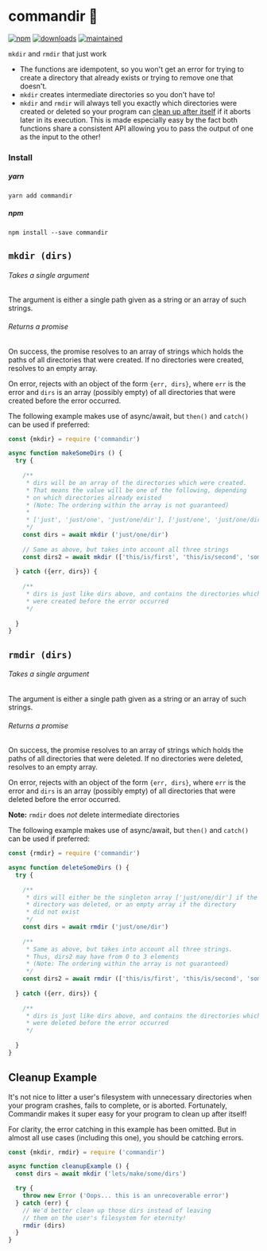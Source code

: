 # commandir :open_file_folder:

[![npm](https://img.shields.io/npm/v/commandir.svg)](https://www.npmjs.com/package/commandir)
[![downloads](https://img.shields.io/npm/dm/commandir.svg)](https://www.npmjs.com/package/commandir)
[![maintained](https://img.shields.io/badge/maintained-✔-green.svg)](https://www.npmjs.com/package/commandir)

`mkdir` and `rmdir` that just work

- The functions are idempotent, so you won't get an error for trying to create a directory that already exists or trying to remove one that doesn't.
- `mkdir` creates intermediate directories so you don't have to!
- `mkdir` and `rmdir` will always tell you exactly which directories were created or deleted so your program can [clean up after itself](https://github.com/fvgs/commandir#cleanup-example) if it aborts later in its execution. This is made especially easy by the fact both functions share a consistent API allowing you to pass the output of one as the input to the other!

### Install
##### yarn
```
yarn add commandir
```
##### npm
```
npm install --save commandir
```

## `mkdir (dirs)`
###### Takes a single argument
The argument is either a single path given as a string or an array of such strings.

###### Returns a promise
On success, the promise resolves to an array of strings which holds the paths of all directories that were created. If no directories were created, resolves to an empty array.

On error, rejects with an object of the form `{err, dirs}`, where `err` is the error and `dirs` is an array (possibly empty) of all directories that were created before the error occurred.

The following example makes use of async/await, but `then()` and `catch()` can be used if preferred:

```javascript
const {mkdir} = require ('commandir')

async function makeSomeDirs () {
  try {
  
    /**
     * dirs will be an array of the directories which were created.
     * That means the value will be one of the following, depending
     * on which directories already existed
     * (Note: The ordering within the array is not guaranteed)
     *
     * ['just', 'just/one', 'just/one/dir'], ['just/one', 'just/one/dir'], ['just/one/dir'], []
     */
    const dirs = await mkdir ('just/one/dir')
    
    // Same as above, but takes into account all three strings
    const dirs2 = await mkdir (['this/is/first', 'this/is/second', 'something/else'])
    
  } catch ({err, dirs}) {
  
    /**
     * dirs is just like dirs above, and contains the directories which
     * were created before the error occurred
     */
     
  }
}
```

## `rmdir (dirs)`
###### Takes a single argument
The argument is either a single path given as a string or an array of such strings.

###### Returns a promise
On success, the promise resolves to an array of strings which holds the paths of all directories that were deleted. If no directories were deleted, resolves to an empty array.

On error, rejects with an object of the form `{err, dirs}`, where `err` is the error and `dirs` is an array (possibly empty) of all directories that were deleted before the error occurred.

**Note:** `rmdir` does *not* delete intermediate directories

The following example makes use of async/await, but `then()` and `catch()` can be used if preferred:

```javascript
const {rmdir} = require ('commandir')

async function deleteSomeDirs () {
  try {
  
    /**
     * dirs will either be the singleton array ['just/one/dir'] if the
     * directory was deleted, or an empty array if the directory
     * did not exist
     */
    const dirs = await rmdir ('just/one/dir')
    
    /**
     * Same as above, but takes into account all three strings.
     * Thus, dirs2 may have from 0 to 3 elements
     * (Note: The ordering within the array is not guaranteed)
     */
    const dirs2 = await rmdir (['this/is/first', 'this/is/second', 'something/else'])
    
  } catch ({err, dirs}) {
  
    /**
     * dirs is just like dirs above, and contains the directories which
     * were deleted before the error occurred
     */
     
  }
}
```

## Cleanup Example
It's not nice to litter a user's filesystem with unnecessary directories when your program crashes, fails to complete, or is aborted. Fortunately, Commandir makes it super easy for your program to clean up after itself!

For clarity, the error catching in this example has been omitted. But in almost all use cases (including this one), you should be catching errors.

```javascript
const {mkdir, rmdir} = require ('commandir')

async function cleanupExample () {
  const dirs = await mkdir ('lets/make/some/dirs')

  try {
    throw new Error ('Oops... this is an unrecoverable error')
  } catch (err) {
    // We'd better clean up those dirs instead of leaving
    // them on the user's filesystem for eternity!
    rmdir (dirs)
  }
}
```
